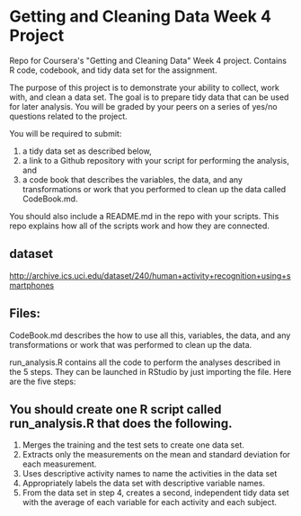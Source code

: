 # Getting and Cleaning Data Week 4 Project
Repo for Coursera's "Getting and Cleaning Data" Week 4 project.
Contains R code, codebook, and tidy data set for the assignment.

The purpose of this project is to demonstrate your ability to collect, work with, and clean a data set. 
The goal is to prepare tidy data that can be used for later analysis. 
You will be graded by your peers on a series of yes/no questions related to the project. 

You will be required to submit: 
1) a tidy data set as described below,
2) a link to a Github repository with your script for performing the analysis, and
3) a code book that describes the variables, the data, and any transformations or work that you performed to clean up the data called CodeBook.md.

You should also include a README.md in the repo with your scripts. 
This repo explains how all of the scripts work and how they are connected.

## dataset
http://archive.ics.uci.edu/dataset/240/human+activity+recognition+using+smartphones

## Files:
CodeBook.md describes the how to use all this, variables, the data, and any transformations or work that was performed to clean up the data.

run_analysis.R contains all the code to perform the analyses described in the 5 steps. They can be launched in RStudio by just importing the file. Here are the five steps:

## You should create one R script called run_analysis.R that does the following. 
1. Merges the training and the test sets to create one data set.
2. Extracts only the measurements on the mean and standard deviation for each measurement. 
3. Uses descriptive activity names to name the activities in the data set
4. Appropriately labels the data set with descriptive variable names. 
5. From the data set in step 4, creates a second, independent tidy data set with the average of each variable for each activity and each subject.

